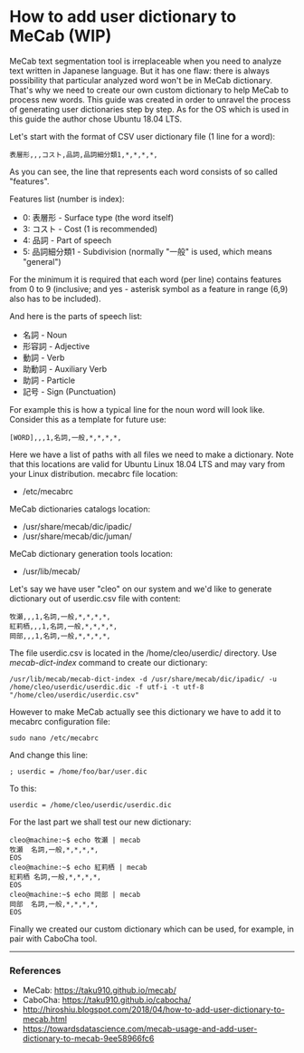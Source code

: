 # How to add user dictionary to MeCab (WIP)

MeCab text segmentation tool is irreplaceable when you need to analyze text written in Japanese language. But it has one flaw: there is always possibility that particular analyzed word won't be in MeCab dictionary. That's why we need to create our own custom dictionary to help MeCab to process new words. This guide was created in order to unravel the process of generating user dictionaries step by step. As for the OS which is used in this guide the author chose Ubuntu 18.04 LTS.

Let's start with the format of CSV user dictionary file (1 line for a word):
```
表層形,,,コスト,品詞,品詞細分類1,*,*,*,*,
```
As you can see, the line that represents each word consists of so called "features".

Features list (number is index):
* 0: 表層形 - Surface type (the word itself)
* 3: コスト - Cost (1 is recommended)
* 4: 品詞 - Part of speech
* 5: 品詞細分類1 - Subdivision (normally "一般" is used, which means "general")

For the minimum it is required that each word (per line) contains features from 0 to 9 (inclusive; and yes - asterisk symbol as a feature in range (6,9) also has to be included).

And here is the parts of speech list:
* 名詞 - Noun
* 形容詞 - Adjective
* 動詞 - Verb
* 助動詞 - Auxiliary Verb
* 助詞 - Particle
* 記号 - Sign (Punctuation)

For example this is how a typical line for the noun word will look like. Consider this as a template for future use:
```
[WORD],,,1,名詞,一般,*,*,*,*,
```
Here we have a list of paths with all files we need to make a dictionary. Note that this locations are valid for Ubuntu Linux 18.04 LTS and may vary from your Linux distribution.
mecabrc file location:
* /etc/mecabrc

MeCab dictionaries catalogs location:
* /usr/share/mecab/dic/ipadic/
* /usr/share/mecab/dic/juman/

MeCab dictionary generation tools location:
* /usr/lib/mecab/

Let's say we have user "cleo" on our system and we'd like to generate dictionary out of userdic.csv file with content:
```
牧瀬,,,1,名詞,一般,*,*,*,*,
紅莉栖,,,1,名詞,一般,*,*,*,*,
岡部,,,1,名詞,一般,*,*,*,*,
```
The file userdic.csv is located in the /home/cleo/userdic/ directory. Use *mecab-dict-index* command to create our dictionary:
```
/usr/lib/mecab/mecab-dict-index -d /usr/share/mecab/dic/ipadic/ -u /home/cleo/userdic/userdic.dic -f utf-i -t utf-8 "/home/cleo/userdic/userdic.csv"
```

However to make MeCab actually see this dictionary we have to add it to mecabrc configuration file:

```
sudo nano /etc/mecabrc
```

And change this line:
```
; userdic = /home/foo/bar/user.dic
```

To this:
```
userdic = /home/cleo/userdic/userdic.dic
```
For the last part we shall test our new dictionary:
```
cleo@machine:~$ echo 牧瀬 | mecab
牧瀬	名詞,一般,*,*,*,*,
EOS
cleo@machine:~$ echo 紅莉栖 | mecab
紅莉栖	名詞,一般,*,*,*,*,
EOS
cleo@machine:~$ echo 岡部 | mecab
岡部	名詞,一般,*,*,*,*,
EOS
```
Finally we created our custom dictionary which can be used, for example, in pair with CaboCha tool.

---
### References
* MeCab: https://taku910.github.io/mecab/
* CaboCha: https://taku910.github.io/cabocha/
* http://hiroshiu.blogspot.com/2018/04/how-to-add-user-dictionary-to-mecab.html
* https://towardsdatascience.com/mecab-usage-and-add-user-dictionary-to-mecab-9ee58966fc6
